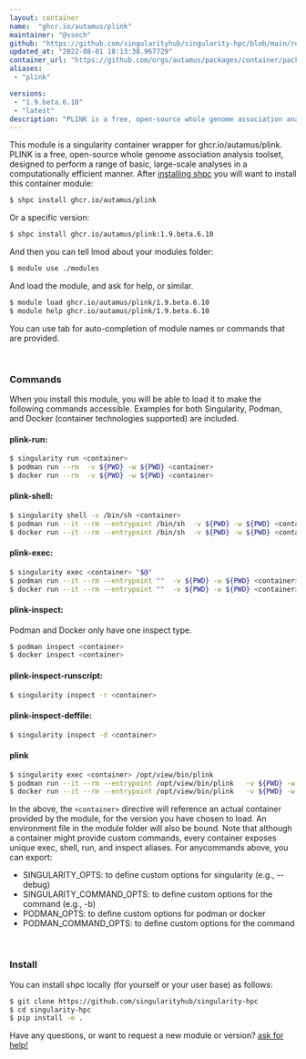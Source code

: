 ```yaml
---
layout: container
name:  "ghcr.io/autamus/plink"
maintainer: "@vsoch"
github: "https://github.com/singularityhub/singularity-hpc/blob/main/registry/ghcr.io/autamus/plink/container.yaml"
updated_at: "2022-08-01 18:13:38.967729"
container_url: "https://github.com/orgs/autamus/packages/container/package/plink"
aliases:
 - "plink"

versions:
 - "1.9.beta.6.10"
 - "latest"
description: "PLINK is a free, open-source whole genome association analysis toolset, designed to perform a range of basic, large-scale analyses in a computationally efficient manner."
---
```


This module is a singularity container wrapper for ghcr.io/autamus/plink.
PLINK is a free, open-source whole genome association analysis toolset, designed to perform a range of basic, large-scale analyses in a computationally efficient manner.
After [installing shpc](#install) you will want to install this container module:


```bash
$ shpc install ghcr.io/autamus/plink
```

Or a specific version:

```bash
$ shpc install ghcr.io/autamus/plink:1.9.beta.6.10
```

And then you can tell lmod about your modules folder:

```bash
$ module use ./modules
```

And load the module, and ask for help, or similar.

```bash
$ module load ghcr.io/autamus/plink/1.9.beta.6.10
$ module help ghcr.io/autamus/plink/1.9.beta.6.10
```

You can use tab for auto-completion of module names or commands that are provided.

<br>

### Commands

When you install this module, you will be able to load it to make the following commands accessible.
Examples for both Singularity, Podman, and Docker (container technologies supported) are included.

#### plink-run:

```bash
$ singularity run <container>
$ podman run --rm  -v ${PWD} -w ${PWD} <container>
$ docker run --rm  -v ${PWD} -w ${PWD} <container>
```

#### plink-shell:

```bash
$ singularity shell -s /bin/sh <container>
$ podman run --it --rm --entrypoint /bin/sh  -v ${PWD} -w ${PWD} <container>
$ docker run --it --rm --entrypoint /bin/sh  -v ${PWD} -w ${PWD} <container>
```

#### plink-exec:

```bash
$ singularity exec <container> "$@"
$ podman run --it --rm --entrypoint ""  -v ${PWD} -w ${PWD} <container> "$@"
$ docker run --it --rm --entrypoint ""  -v ${PWD} -w ${PWD} <container> "$@"
```

#### plink-inspect:

Podman and Docker only have one inspect type.

```bash
$ podman inspect <container>
$ docker inspect <container>
```

#### plink-inspect-runscript:

```bash
$ singularity inspect -r <container>
```

#### plink-inspect-deffile:

```bash
$ singularity inspect -d <container>
```


#### plink
       
```bash
$ singularity exec <container> /opt/view/bin/plink
$ podman run --it --rm --entrypoint /opt/view/bin/plink   -v ${PWD} -w ${PWD} <container> -c " $@"
$ docker run --it --rm --entrypoint /opt/view/bin/plink   -v ${PWD} -w ${PWD} <container> -c " $@"
```



In the above, the `<container>` directive will reference an actual container provided
by the module, for the version you have chosen to load. An environment file in the
module folder will also be bound. Note that although a container
might provide custom commands, every container exposes unique exec, shell, run, and
inspect aliases. For anycommands above, you can export:

 - SINGULARITY_OPTS: to define custom options for singularity (e.g., --debug)
 - SINGULARITY_COMMAND_OPTS: to define custom options for the command (e.g., -b)
 - PODMAN_OPTS: to define custom options for podman or docker
 - PODMAN_COMMAND_OPTS: to define custom options for the command

<br>
  
### Install

You can install shpc locally (for yourself or your user base) as follows:

```bash
$ git clone https://github.com/singularityhub/singularity-hpc
$ cd singularity-hpc
$ pip install -e .
```

Have any questions, or want to request a new module or version? [ask for help!](https://github.com/singularityhub/singularity-hpc/issues)